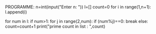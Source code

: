PROGRAMME:
n=int(input("Enter n: "))
l=[]
count=0
for i in range(1,n+1):
    l.append(i)

for num in l:
    if num>1:
        for j in range(2,num):
            if (num%j)==0:
                break
        else:
            count=count+1
print("prime count in list : ",count)
